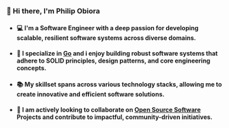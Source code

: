<!--### Hi there 👋

<!--
**Philip-21/Philip-21** is a ✨ _special_ ✨ repository because its `README.md` (this file) appears on your GitHub profile.

Here are some ideas to get you started:

- 🔭 I’m currently working on ...
- 🌱 I’m currently learning ...
- 👯 I’m looking to collaborate on ...
- 🤔 I’m looking for help with ...
- 💬 Ask me about ...
- 📫 How to reach me: ...
- 😄 Pronouns: ...
- ⚡ Fun fact: ...
-->

<!--
<div align="center">
  <img src="https://media.giphy.com/media/dWesBcTLavkZuG35MI/giphy.gif" width="600" height="300"/>
</div>
-->

### 👋 Hi there, I'm Philip Obiora

-  ####   💻  I'm a Software Engineer with a deep passion for developing scalable, resilient software systems across diverse domains.

-  ####   🧠 I specialize in  [Go](https://go.dev/) and i enjoy building robust software systems that adhere to SOLID principles, design patterns, and core engineering concepts.
  
-  ####   📚 My skillset spans across various technology stacks, allowing me to create innovative and efficient software solutions.
  
-  ####   🔭 I am actively looking to collaborate on [Open Source Software](https://en.wikipedia.org/wiki/Open_source) Projects and contribute to impactful, community-driven initiatives. 


<!--###  👨‍💼 My Resume resides [here](https://docs.google.com/document/d/1OQcXHVggfPxJlfQblUTsQTN-q6PuTI7ch-4KR7jRz68/edit?usp=sharing) -->
<!--
- 📫 Connect With Me:
   
  <div>
🧠
   <a href="https://www.linkedin.com/in/philip-obiora-aa09401a9">
    <img src="https://img.shields.io/badge/linkedin-%230077B5.svg?style=for-the-badge&logo=linkedin&logoColor=white" alt="Linkedln">
  </a>

  <a href="mailto:philipuzomaobiora@gmail.com">
    <img src="https://img.shields.io/badge/Gmail-D14836?style=for-the-badge&logo=gmail&logoColor=white" alt="Gmail">
  </a>

  <a href="https://gophers.slack.com/team/U03CADA9QBX">
    <img src="https://img.shields.io/badge/Slack-4A154B?style=for-the-badge&logo=slack&logoColor=white" alt="Gophers Slack">
  </a>

  <a href="https://twitter.com/Philip_obiora21?t=2fKv9ai2g1N1ZMVkC3r2rg&s=09">
    <img src="https://img.shields.io/badge/Twitter-%231DA1F2.svg?style=for-the-badge&logo=Twitter&logoColor=white" alt="Twitter">
  </a>
  </div>
-->
  <!--
### 🛠️ TechStacks :
<div>
  <a href="https://go.dev/">
    <img src="https://github.com/devicons/devicon/blob/master/icons/go/go-original.svg" title="Golang" alt="Golang" width="30" height="30"/>
  </a>&nbsp;&nbsp;&nbsp;&nbsp;

  <a href="https://www.typescriptlang.org/">
    <img src="https://github.com/devicons/devicon/blob/master/icons/typescript/typescript-original.svg" title="TypeScript" alt="TypeScript" width="30" height="30"/>
  </a>&nbsp;&nbsp;&nbsp;&nbsp;

  <a href="https://www.python.org/">
    <img src="https://github.com/devicons/devicon/blob/master/icons/python/python-original.svg" title="Python" alt="Python" width="30" height="30"/>
  </a>&nbsp;&nbsp;&nbsp;&nbsp;

  <a href="https://en.wikipedia.org/wiki/HTML5">
    <img src="https://github.com/devicons/devicon/blob/master/icons/html5/html5-original.svg" title="HTML5" alt="HTML" width="30" height="30"/>
  </a>&nbsp;&nbsp;&nbsp;&nbsp;

  <a href="https://en.wikipedia.org/wiki/nodejs">
    <img src="https://github.com/devicons/devicon/blob/master/icons/nodejs/nodejs-original.svg" title="JavaScript" alt="JavaScript" width="30" height="30"/>
  </a>&nbsp;&nbsp;&nbsp;&nbsp;

  <a href="https://jupyter.org/">
    <img src="https://github.com/devicons/devicon/blob/master/icons/jupyter/jupyter-original.svg" title="Jupyter" alt="Jupyter" width="30" height="30"/>
  </a>&nbsp;&nbsp;&nbsp;&nbsp;

  <a href="https://www.postgresql.org/">
    <img src="https://github.com/devicons/devicon/blob/master/icons/postgresql/postgresql-original.svg" title="Postgres" alt="Postgres" width="30" height="30"/>
  </a>&nbsp;&nbsp;&nbsp;&nbsp;

  <a href="https://www.mongodb.com/">
    <img src="https://github.com/devicons/devicon/blob/master/icons/mongodb/mongodb-plain-wordmark.svg" title="MongoDB" alt="MongoDB" width="30" height="30"/>
  </a>&nbsp;&nbsp;&nbsp;&nbsp;

  <a href="https://redis.io/">
    <img src="https://github.com/devicons/devicon/blob/master/icons/redis/redis-original.svg" title="Redis" alt="Redis" width="30" height="30"/>
  </a>&nbsp;&nbsp;&nbsp;&nbsp;

  <a href="https://git-scm.com/">
    <img src="https://github.com/devicons/devicon/blob/master/icons/git/git-original-wordmark.svg" title="Git" alt="Git" width="30" height="30"/>
  </a>&nbsp;&nbsp;&nbsp;&nbsp;

  <a href="https://hub.docker.com/">
    <img src="https://github.com/devicons/devicon/blob/master/icons/docker/docker-original.svg" title="Docker" alt="Docker" width="30" height="30"/>
  </a>&nbsp;&nbsp;&nbsp;&nbsp;

  <a href="https://kubernetes.io/">
    <img src="https://github.com/devicons/devicon/blob/master/icons/kubernetes/kubernetes-plain.svg" title="Kubernetes" alt="Kubernetes" width="30" height="30"/>
  </a>&nbsp;&nbsp;&nbsp;&nbsp;

  <a href="https://linux.org/">
    <img src="https://github.com/devicons/devicon/blob/master/icons/linux/linux-original.svg" title="Linux" alt="Linux" width="30" height="30"/>
  </a>&nbsp;&nbsp;&nbsp;&nbsp;

  <a href="https://cloud.google.com/?hl=en">
    <img src="https://github.com/devicons/devicon/blob/master/icons/googlecloud/googlecloud-original.svg" title="GCP" alt="GCP" width="30" height="30"/>
  </a>
</div>



 <!--   
---
###  🔭Projects:
   #### Personnal 
  -  A  Backend microservice news aggregator that fetches headline news from different Api endpoints [project](https://github.com/Philip-21/News-Aggregator)
  -  A Golang Datavalidator library for transforming data into JSON format [project](https://github.com/Philip-21/DVL)
  - An End-to-End Golang Distributed System that uses different protocols and Systems in communicating between services. [project](https://github.com/Philip-21/Go-Microservice)
  - A Subscription service that generates invoice and sends email concurrently using Golang [project](https://github.com/Philip-21/Subscription-Service)
  - A Bookings and Reservations app built with Go, js ,HTML and CSS. [app](https://bookings-service-application.onrender.com), [github](https://github.com/Philip-21/Bookings-Reservations)
  - A Repo that explains concurrency patterns in Go. [project](https://github.com/Philip-21/Goroutine-Codes)  
  - A Repo that displays the use of Python tools for  Data Visualization. [project](https://github.com/Philip-21/Python-Workspace/blob/master/datavisualizer-checkpoint.ipynb)
      
---


###  🔥My Stats :    
  ![Anurag's GitHub stats](https://github-readme-stats.vercel.app/api?username=Philip-21&show_icons=true&theme=tokyonight)
 -->
    
    
    
    
    
